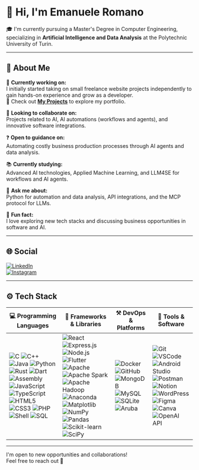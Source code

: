 # 👋 Hi, I'm **Emanuele Romano**

🎓 I'm currently pursuing a Master's Degree in Computer Engineering, specializing in **Artificial Intelligence and Data Analysis** at the Polytechnic University of Turin.

---

## 💫 About Me

🔧 **Currently working on:**  
I initially started taking on small freelance website projects independently to gain hands-on experience and grow as a developer.  
📂 Check out [**My Projects**](https://linktr.ee/lefweb) to explore my portfolio.

🤝 **Looking to collaborate on:**  
Projects related to AI, AI automations (workflows and agents), and innovative software integrations.

❓ **Open to guidance on:**  
Automating costly business production processes through AI agents and data analysis.

📚 **Currently studying:**  
Advanced AI technologies, Applied Machine Learning, and LLM4SE for workflows and AI agents.

💬 **Ask me about:**  
Python for automation and data analysis, API integrations, and the MCP protocol for LLMs.

🎉 **Fun fact:**  
I love exploring new tech stacks and discussing business opportunities in software and AI.

---

## 🌐 Social

[![LinkedIn](https://img.shields.io/badge/LinkedIn-%230077B5.svg?logo=linkedin&logoColor=white)](https://www.linkedin.com/in/emanuele-romano-77b7552b2/)  
[![Instagram](https://img.shields.io/badge/Instagram-%23E4405F.svg?logo=instagram&logoColor=white)](https://www.instagram.com/emanuele_romano_/)

---

## ⚙️ Tech Stack

| 💻 Programming Languages | 🧱 Frameworks & Libraries | ⚒️ DevOps & Platforms | 🎨 Tools & Software |
|--------------------------|---------------------------|------------------------------|---------------------|
| ![C](https://img.shields.io/badge/c-00599C?style=for-the-badge&logo=c&logoColor=white) ![C++](https://img.shields.io/badge/c++-00599C?style=for-the-badge&logo=cplusplus&logoColor=white) ![Java](https://img.shields.io/badge/java-ED8B00?style=for-the-badge&logo=openjdk&logoColor=white) ![Python](https://img.shields.io/badge/python-3670A0?style=for-the-badge&logo=python&logoColor=ffdd54) ![Rust](https://img.shields.io/badge/rust-000000?style=for-the-badge&logo=rust&logoColor=white) ![Dart](https://img.shields.io/badge/dart-0175C2?style=for-the-badge&logo=dart&logoColor=white) ![Assembly](https://img.shields.io/badge/assembly-6E4C13?style=for-the-badge&logo=gnu&logoColor=white) ![JavaScript](https://img.shields.io/badge/javascript-F7DF1E?style=for-the-badge&logo=javascript&logoColor=black) ![TypeScript](https://img.shields.io/badge/typescript-3178C6?style=for-the-badge&logo=typescript&logoColor=white) ![HTML5](https://img.shields.io/badge/html5-E34F26?style=for-the-badge&logo=html5&logoColor=white) ![CSS3](https://img.shields.io/badge/css3-1572B6?style=for-the-badge&logo=css3&logoColor=white) ![PHP](https://img.shields.io/badge/php-777BB4?style=for-the-badge&logo=php&logoColor=white) ![Shell](https://img.shields.io/badge/shell-121011?style=for-the-badge&logo=gnu-bash&logoColor=white) ![SQL](https://img.shields.io/badge/sql-4479A1?style=for-the-badge&logo=sqlite&logoColor=white) | ![React](https://img.shields.io/badge/react-20232A?style=for-the-badge&logo=react&logoColor=61DAFB) ![Express.js](https://img.shields.io/badge/express.js-000000?style=for-the-badge&logo=express&logoColor=white) ![Node.js](https://img.shields.io/badge/node.js-339933?style=for-the-badge&logo=nodedotjs&logoColor=white) ![Flutter](https://img.shields.io/badge/flutter-02569B?style=for-the-badge&logo=flutter&logoColor=white) ![Apache](https://img.shields.io/badge/apache-D22128?style=for-the-badge&logo=apache&logoColor=white) ![Apache Spark](https://img.shields.io/badge/apache%20spark-E25A1C?style=for-the-badge&logo=apachespark&logoColor=white) ![Apache Hadoop](https://img.shields.io/badge/apache%20hadoop-66CCFF?style=for-the-badge&logo=apachehadoop&logoColor=white) ![Anaconda](https://img.shields.io/badge/anaconda-44A833?style=for-the-badge&logo=anaconda&logoColor=white) ![Matplotlib](https://img.shields.io/badge/matplotlib-3776AB?style=for-the-badge&logo=python&logoColor=white) ![NumPy](https://img.shields.io/badge/numpy-013243?style=for-the-badge&logo=numpy&logoColor=white) ![Pandas](https://img.shields.io/badge/pandas-150458?style=for-the-badge&logo=pandas&logoColor=white) ![Scikit-learn](https://img.shields.io/badge/scikit--learn-F7931E?style=for-the-badge&logo=scikit-learn&logoColor=white) ![SciPy](https://img.shields.io/badge/scipy-8CAAE6?style=for-the-badge&logo=scipy&logoColor=white) | ![Docker](https://img.shields.io/badge/docker-2496ED?style=for-the-badge&logo=docker&logoColor=white) ![GitHub](https://img.shields.io/badge/github-181717?style=for-the-badge&logo=github&logoColor=white) ![MongoDB](https://img.shields.io/badge/mongodb-47A248?style=for-the-badge&logo=mongodb&logoColor=white) ![MySQL](https://img.shields.io/badge/mysql-4479A1?style=for-the-badge&logo=mysql&logoColor=white) ![SQLite](https://img.shields.io/badge/sqlite-003B57?style=for-the-badge&logo=sqlite&logoColor=white) ![Aruba](https://img.shields.io/badge/aruba-F78D2C?style=for-the-badge&logo=proxmox&logoColor=white) | ![Git](https://img.shields.io/badge/git-F05032?style=for-the-badge&logo=git&logoColor=white) ![VSCode](https://img.shields.io/badge/vscode-007ACC?style=for-the-badge&logo=visualstudiocode&logoColor=white) ![Android Studio](https://img.shields.io/badge/android%20studio-3DDC84?style=for-the-badge&logo=androidstudio&logoColor=white) ![Postman](https://img.shields.io/badge/postman-FF6C37?style=for-the-badge&logo=postman&logoColor=white) ![Notion](https://img.shields.io/badge/notion-000000?style=for-the-badge&logo=notion&logoColor=white) ![WordPress](https://img.shields.io/badge/wordpress-21759B?style=for-the-badge&logo=wordpress&logoColor=white) ![Figma](https://img.shields.io/badge/figma-F24E1E?style=for-the-badge&logo=figma&logoColor=white) ![Canva](https://img.shields.io/badge/canva-00C4CC?style=for-the-badge&logo=canva&logoColor=white) ![OpenAI API](https://img.shields.io/badge/OpenAI-412991?style=for-the-badge&logo=openai&logoColor=white) |

---

I'm open to new opportunities and collaborations!  
Feel free to reach out 🚀

<!---
emanueleR3/emanueleR3 is a ✨ special ✨ repository because its `README.md` appears on your GitHub profile.
--->
